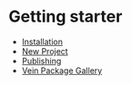 # Getting starter

- [Installation](/install)        
- [New Project](/newproject)      
- [Publishing](/etc/publish)      
- [Vein Package Gallery](https://gallery.vein-lang.org)       